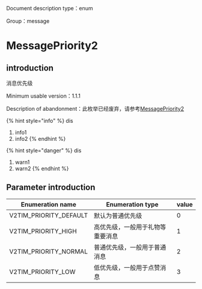 
Document description type：enum

Group：message

# MessagePriority2


## introduction

消息优先级

Minimum usable version：1.1.1

Description of abandonment：此枚举已经废弃，请参考[MessagePriority2](MessagePriority2.md)

{% hint style="info" %}
dis
1. info1
2. info2
{% endhint %}


{% hint style="danger" %}
dis
1. warn1
2. warn2
{% endhint %}


## Parameter introduction

| Enumeration name | Enumeration type | value |
| ---------------- | ---------------- | ----- |
| V2TIM_PRIORITY_DEFAULT | 默认为普通优先级 | 0 |
| V2TIM_PRIORITY_HIGH | 高优先级，一般用于礼物等重要消息 | 1 |
| V2TIM_PRIORITY_NORMAL | 普通优先级，一般用于普通消息 | 2 |
| V2TIM_PRIORITY_LOW | 低优先级，一般用于点赞消息 | 3 |

